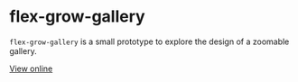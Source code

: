 # flex-grow-gallery

`flex-grow-gallery` is a small prototype to explore the design of a zoomable gallery.

[View online](https://encoding-group.github.io/flex-grow-gallery/)
